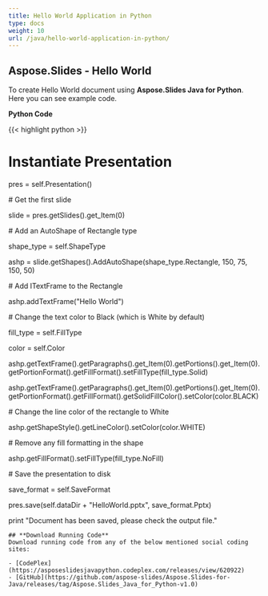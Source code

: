 ```yaml
---
title: Hello World Application in Python
type: docs
weight: 10
url: /java/hello-world-application-in-python/
---
```


## **Aspose.Slides - Hello World**
To create Hello World document using **Aspose.Slides Java for Python**. Here you can see example code.

**Python Code**

{{< highlight python >}}

 # Instantiate Presentation

pres = self.Presentation()

\# Get the first slide

slide = pres.getSlides().get_Item(0)

\# Add an AutoShape of Rectangle type

shape_type = self.ShapeType

ashp = slide.getShapes().AddAutoShape(shape_type.Rectangle, 150, 75, 150, 50)

\# Add ITextFrame to the Rectangle

ashp.addTextFrame("Hello World")

\# Change the text color to Black (which is White by default)

fill_type = self.FillType

color = self.Color

ashp.getTextFrame().getParagraphs().get_Item(0).getPortions().get_Item(0).getPortionFormat().getFillFormat().setFillType(fill_type.Solid)

ashp.getTextFrame().getParagraphs().get_Item(0).getPortions().get_Item(0).getPortionFormat().getFillFormat().getSolidFillColor().setColor(color.BLACK)

\# Change the line color of the rectangle to White

ashp.getShapeStyle().getLineColor().setColor(color.WHITE)

\# Remove any fill formatting in the shape

ashp.getFillFormat().setFillType(fill_type.NoFill)

\# Save the presentation to disk

save_format = self.SaveFormat

pres.save(self.dataDir + "HelloWorld.pptx", save_format.Pptx)

print "Document has been saved, please check the output file."

```
## **Download Running Code**
Download running code from any of the below mentioned social coding sites:

- [CodePlex](https://asposeslidesjavapython.codeplex.com/releases/view/620922)
- [GitHub](https://github.com/aspose-slides/Aspose.Slides-for-Java/releases/tag/Aspose.Slides_Java_for_Python-v1.0)
